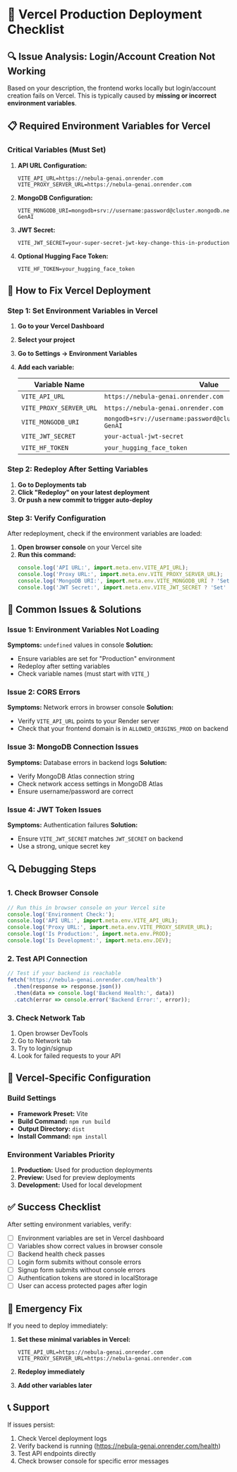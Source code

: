 # 🚀 Vercel Production Deployment Checklist

## 🔍 Issue Analysis: Login/Account Creation Not Working

Based on your description, the frontend works locally but login/account creation fails on Vercel. This is typically caused by **missing or incorrect environment variables**.

## 📋 Required Environment Variables for Vercel

### **Critical Variables (Must Set)**

1. **API URL Configuration:**
   ```env
   VITE_API_URL=https://nebula-genai.onrender.com
   VITE_PROXY_SERVER_URL=https://nebula-genai.onrender.com
   ```

2. **MongoDB Configuration:**
   ```env
   VITE_MONGODB_URI=mongodb+srv://username:password@cluster.mongodb.net/Nebula GenAI
   ```

3. **JWT Secret:**
   ```env
   VITE_JWT_SECRET=your-super-secret-jwt-key-change-this-in-production
   ```

4. **Optional Hugging Face Token:**
   ```env
   VITE_HF_TOKEN=your_hugging_face_token
   ```

## 🔧 How to Fix Vercel Deployment

### **Step 1: Set Environment Variables in Vercel**

1. **Go to your Vercel Dashboard**
2. **Select your project**
3. **Go to Settings → Environment Variables**
4. **Add each variable:**

   | Variable Name | Value | Environment |
   |---------------|-------|-------------|
   | `VITE_API_URL` | `https://nebula-genai.onrender.com` | Production |
   | `VITE_PROXY_SERVER_URL` | `https://nebula-genai.onrender.com` | Production |
   | `VITE_MONGODB_URI` | `mongodb+srv://username:password@cluster.mongodb.net/Nebula GenAI` | Production |
   | `VITE_JWT_SECRET` | `your-actual-jwt-secret` | Production |
   | `VITE_HF_TOKEN` | `your_hugging_face_token` | Production |

### **Step 2: Redeploy After Setting Variables**

1. **Go to Deployments tab**
2. **Click "Redeploy" on your latest deployment**
3. **Or push a new commit to trigger auto-deploy**

### **Step 3: Verify Configuration**

After redeployment, check if the environment variables are loaded:

1. **Open browser console** on your Vercel site
2. **Run this command:**
   ```javascript
   console.log('API URL:', import.meta.env.VITE_API_URL);
   console.log('Proxy URL:', import.meta.env.VITE_PROXY_SERVER_URL);
   console.log('MongoDB URI:', import.meta.env.VITE_MONGODB_URI ? 'Set' : 'Not Set');
   console.log('JWT Secret:', import.meta.env.VITE_JWT_SECRET ? 'Set' : 'Not Set');
   ```

## 🐛 Common Issues & Solutions

### **Issue 1: Environment Variables Not Loading**
**Symptoms:** `undefined` values in console
**Solution:** 
- Ensure variables are set for "Production" environment
- Redeploy after setting variables
- Check variable names (must start with `VITE_`)

### **Issue 2: CORS Errors**
**Symptoms:** Network errors in browser console
**Solution:**
- Verify `VITE_API_URL` points to your Render server
- Check that your frontend domain is in `ALLOWED_ORIGINS_PROD` on backend

### **Issue 3: MongoDB Connection Issues**
**Symptoms:** Database errors in backend logs
**Solution:**
- Verify MongoDB Atlas connection string
- Check network access settings in MongoDB Atlas
- Ensure username/password are correct

### **Issue 4: JWT Token Issues**
**Symptoms:** Authentication failures
**Solution:**
- Ensure `VITE_JWT_SECRET` matches `JWT_SECRET` on backend
- Use a strong, unique secret key

## 🔍 Debugging Steps

### **1. Check Browser Console**
```javascript
// Run this in browser console on your Vercel site
console.log('Environment Check:');
console.log('API URL:', import.meta.env.VITE_API_URL);
console.log('Proxy URL:', import.meta.env.VITE_PROXY_SERVER_URL);
console.log('Is Production:', import.meta.env.PROD);
console.log('Is Development:', import.meta.env.DEV);
```

### **2. Test API Connection**
```javascript
// Test if your backend is reachable
fetch('https://nebula-genai.onrender.com/health')
  .then(response => response.json())
  .then(data => console.log('Backend Health:', data))
  .catch(error => console.error('Backend Error:', error));
```

### **3. Check Network Tab**
1. Open browser DevTools
2. Go to Network tab
3. Try to login/signup
4. Look for failed requests to your API

## 📱 Vercel-Specific Configuration

### **Build Settings**
- **Framework Preset:** Vite
- **Build Command:** `npm run build`
- **Output Directory:** `dist`
- **Install Command:** `npm install`

### **Environment Variables Priority**
1. **Production:** Used for production deployments
2. **Preview:** Used for preview deployments
3. **Development:** Used for local development

## ✅ Success Checklist

After setting environment variables, verify:

- [ ] Environment variables are set in Vercel dashboard
- [ ] Variables show correct values in browser console
- [ ] Backend health check passes
- [ ] Login form submits without console errors
- [ ] Signup form submits without console errors
- [ ] Authentication tokens are stored in localStorage
- [ ] User can access protected pages after login

## 🚨 Emergency Fix

If you need to deploy immediately:

1. **Set these minimal variables in Vercel:**
   ```env
   VITE_API_URL=https://nebula-genai.onrender.com
   VITE_PROXY_SERVER_URL=https://nebula-genai.onrender.com
   ```

2. **Redeploy immediately**
3. **Add other variables later**

## 📞 Support

If issues persist:
1. Check Vercel deployment logs
2. Verify backend is running (https://nebula-genai.onrender.com/health)
3. Test API endpoints directly
4. Check browser console for specific error messages 